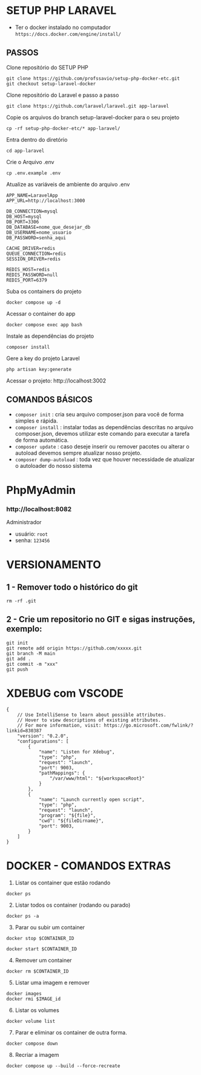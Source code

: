 # SETUP PHP LARAVEL

- Ter o docker instalado no computador ```https://docs.docker.com/engine/install/```

## PASSOS

Clone repositório do SETUP PHP

```
git clone https://github.com/profssavio/setup-php-docker-etc.git
git checkout setup-laravel-docker
```

Clone repositório do Laravel e passo a passo

```
git clone https://github.com/laravel/laravel.git app-laravel
```

Copie os arquivos do branch setup-laravel-docker para o seu projeto

```
cp -rf setup-php-docker-etc/* app-laravel/
```

Entra dentro do diretório

```
cd app-laravel
```

Crie o Arquivo .env

```
cp .env.example .env
```

Atualize as variáveis de ambiente do arquivo .env


```
APP_NAME=LaravelApp
APP_URL=http://localhost:3000

DB_CONNECTION=mysql
DB_HOST=mysql
DB_PORT=3306
DB_DATABASE=nome_que_desejar_db
DB_USERNAME=nome_usuario
DB_PASSWORD=senha_aqui

CACHE_DRIVER=redis
QUEUE_CONNECTION=redis
SESSION_DRIVER=redis

REDIS_HOST=redis
REDIS_PASSWORD=null
REDIS_PORT=6379
```

Suba os containers do projeto

```
docker compose up -d
```

Acessar o container do app

```
docker compose exec app bash
```

Instale as dependências do projeto

```
composer install
```

Gere a key do projeto Laravel

```
php artisan key:generate
```

Acessar o projeto: http://localhost:3002



## COMANDOS BÁSICOS

- ```composer init``` : cria seu arquivo composer.json para você de forma simples e rápida.
- ```composer install``` : instalar todas as dependências descritas no arquivo composer.json, devemos utilizar este comando para executar a tarefa de forma automática.
- ```composer update``` : caso deseje inserir ou remover pacotes ou alterar o autoload devemos sempre atualizar nosso projeto.
- ```composer dump-autoload``` : toda vez que houver necessidade de atualizar o autoloader do nosso sistema


# PhpMyAdmin

### http://localhost:8082

Administrador

- usuário: ```root```
- senha: ```123456```

# VERSIONAMENTO

## 1 - Remover todo o histórico do git

```
rm -rf .git
```

## 2 - Crie um repositorio no GIT e sigas instruções, exemplo:

```
git init
git remote add origin https://github.com/xxxxx.git
git branch -M main
git add .
git commit -m "xxx"
git push
```

# XDEBUG com VSCODE

```
{
    // Use IntelliSense to learn about possible attributes.
    // Hover to view descriptions of existing attributes.
    // For more information, visit: https://go.microsoft.com/fwlink/?linkid=830387
    "version": "0.2.0",
    "configurations": [
        {
            "name": "Listen for Xdebug",
            "type": "php",
            "request": "launch",
            "port": 9003,
            "pathMappings": {
                "/var/www/html": "${workspaceRoot}"
            }
        },
        {
            "name": "Launch currently open script",
            "type": "php",
            "request": "launch",
            "program": "${file}",
            "cwd": "${fileDirname}",
            "port": 9003,
        }
    ]
}
```
# DOCKER - COMANDOS EXTRAS

1. Listar os container que estão rodando

```
docker ps 
```

2. Listar todos os container (rodando ou parado)

```
docker ps -a
```

3. Parar ou subir um container

```
docker stop $CONTAINER_ID

docker start $CONTAINER_ID
```

4. Remover um container 

```
docker rm $CONTAINER_ID
```

5. Listar uma imagem e remover

```
docker images
docker rmi $IMAGE_id
```

6. Listar os volumes

```
docker volume list
```

7. Parar e eliminar os container de outra forma.

```
docker compose down
```

8. Recriar a imagem

```
docker compose up --build --force-recreate
```
